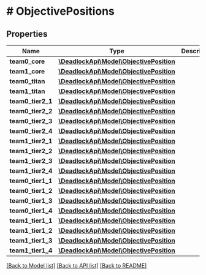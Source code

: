 # # ObjectivePositions

## Properties

Name | Type | Description | Notes
------------ | ------------- | ------------- | -------------
**team0_core** | [**\DeadlockApi\Model\ObjectivePosition**](ObjectivePosition.md) |  |
**team1_core** | [**\DeadlockApi\Model\ObjectivePosition**](ObjectivePosition.md) |  |
**team0_titan** | [**\DeadlockApi\Model\ObjectivePosition**](ObjectivePosition.md) |  |
**team1_titan** | [**\DeadlockApi\Model\ObjectivePosition**](ObjectivePosition.md) |  |
**team0_tier2_1** | [**\DeadlockApi\Model\ObjectivePosition**](ObjectivePosition.md) |  |
**team0_tier2_2** | [**\DeadlockApi\Model\ObjectivePosition**](ObjectivePosition.md) |  |
**team0_tier2_3** | [**\DeadlockApi\Model\ObjectivePosition**](ObjectivePosition.md) |  |
**team0_tier2_4** | [**\DeadlockApi\Model\ObjectivePosition**](ObjectivePosition.md) |  |
**team1_tier2_1** | [**\DeadlockApi\Model\ObjectivePosition**](ObjectivePosition.md) |  |
**team1_tier2_2** | [**\DeadlockApi\Model\ObjectivePosition**](ObjectivePosition.md) |  |
**team1_tier2_3** | [**\DeadlockApi\Model\ObjectivePosition**](ObjectivePosition.md) |  |
**team1_tier2_4** | [**\DeadlockApi\Model\ObjectivePosition**](ObjectivePosition.md) |  |
**team0_tier1_1** | [**\DeadlockApi\Model\ObjectivePosition**](ObjectivePosition.md) |  |
**team0_tier1_2** | [**\DeadlockApi\Model\ObjectivePosition**](ObjectivePosition.md) |  |
**team0_tier1_3** | [**\DeadlockApi\Model\ObjectivePosition**](ObjectivePosition.md) |  |
**team0_tier1_4** | [**\DeadlockApi\Model\ObjectivePosition**](ObjectivePosition.md) |  |
**team1_tier1_1** | [**\DeadlockApi\Model\ObjectivePosition**](ObjectivePosition.md) |  |
**team1_tier1_2** | [**\DeadlockApi\Model\ObjectivePosition**](ObjectivePosition.md) |  |
**team1_tier1_3** | [**\DeadlockApi\Model\ObjectivePosition**](ObjectivePosition.md) |  |
**team1_tier1_4** | [**\DeadlockApi\Model\ObjectivePosition**](ObjectivePosition.md) |  |

[[Back to Model list]](../../README.md#models) [[Back to API list]](../../README.md#endpoints) [[Back to README]](../../README.md)
